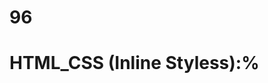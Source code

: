 # 96
# HTML_CSS (Inline Styless):%
<p style="color: blue; font_size: 12 px;"< styled paragraph<//P>

